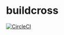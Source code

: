 # buildcross
[![CircleCI](https://circleci.com/gh/walterplingeanon/buildcross/tree/main.svg?style=svg)](https://circleci.com/gh/walterplingeanon/buildcross/tree/main)
